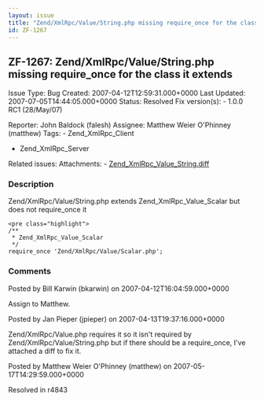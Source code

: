 ```yaml
---
layout: issue
title: "Zend/XmlRpc/Value/String.php missing require_once for the class it extends"
id: ZF-1267
---
```


ZF-1267: Zend/XmlRpc/Value/String.php missing require\_once for the class it extends
------------------------------------------------------------------------------------

 Issue Type: Bug Created: 2007-04-12T12:59:31.000+0000 Last Updated: 2007-07-05T14:44:05.000+0000 Status: Resolved Fix version(s): - 1.0.0 RC1 (28/May/07)
 
 Reporter:  John Baldock (falesh)  Assignee:  Matthew Weier O'Phinney (matthew)  Tags: - Zend\_XmlRpc\_Client
- Zend\_XmlRpc\_Server
 
 Related issues: 
 Attachments: - [Zend\_XmlRpc\_Value\_String.diff](/issues/secure/attachment/10410/Zend_XmlRpc_Value_String.diff)
 
### Description

Zend/XmlRpc/Value/String.php extends Zend\_XmlRpc\_Value\_Scalar but does not require\_once it

 
    <pre class="highlight">
    /**
     * Zend_XmlRpc_Value_Scalar
     */
    require_once 'Zend/XmlRpc/Value/Scalar.php';


 

 

### Comments

Posted by Bill Karwin (bkarwin) on 2007-04-12T16:04:59.000+0000

Assign to Matthew.

 

 

Posted by Jan Pieper (jpieper) on 2007-04-13T19:37:16.000+0000

Zend/XmlRpc/Value.php requires it so it isn't required by Zend/XmlRpc/Value/String.php but if there should be a require\_once, I've attached a diff to fix it.

 

 

Posted by Matthew Weier O'Phinney (matthew) on 2007-05-17T14:29:59.000+0000

Resolved in r4843

 

 